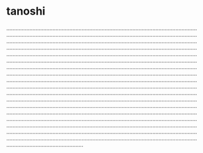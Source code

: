 # tanoshi

..........................................................................................................................................................................................................................................................................................................................................................................................................................................................................................................................................................................................................................................................................................................................................................................................................................................................................................................................................................................................................................................................................................................................................................................................................................................................................................................................................................................................................................................................................................................................................................................................................................................................................................................................................................................................................................................................................................................................................................................................................................................................................................................................................................................................................................................................................................................................................................................